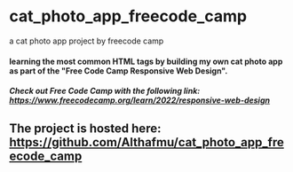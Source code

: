 # cat_photo_app_freecode_camp
a cat photo app project by freecode camp
#### learning the most common HTML tags by building my own cat photo app as part of the "Free Code Camp Responsive Web Design".
##### Check out Free Code Camp with the following link: https://www.freecodecamp.org/learn/2022/responsive-web-design

## The project is hosted here: https://github.com/Althafmu/cat_photo_app_freecode_camp
